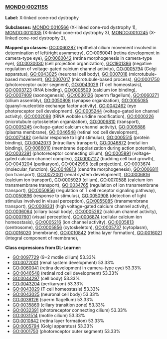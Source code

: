 
### [MONDO:0021155](http://purl.obolibrary.org/obo/MONDO_0021155)
**Label:** X-linked cone-rod dystrophy

**Subclasses:** [MONDO:0010566](http://purl.obolibrary.org/obo/MONDO_0010566) (X-linked cone-rod dystrophy 1), [MONDO:0010335](http://purl.obolibrary.org/obo/MONDO_0010335) (X-linked cone-rod dystrophy 3), [MONDO:0010245](http://purl.obolibrary.org/obo/MONDO_0010245) (X-linked cone-rod dystrophy 2), 

**Mapped go classes:** [GO:0060287](http://purl.obolibrary.org/obo/GO_0060287) (epithelial cilium movement involved in determination of left/right asymmetry), [GO:0060041](http://purl.obolibrary.org/obo/GO_0060041) (retina development in camera-type eye), [GO:0060042](http://purl.obolibrary.org/obo/GO_0060042) (retina morphogenesis in camera-type eye), [GO:0030030](http://purl.obolibrary.org/obo/GO_0030030) (cell projection organization), [GO:1901386](http://purl.obolibrary.org/obo/GO_1901386) (negative regulation of voltage-gated calcium channel activity), [GO:0005794](http://purl.obolibrary.org/obo/GO_0005794) (Golgi apparatus), [GO:0043025](http://purl.obolibrary.org/obo/GO_0043025) (neuronal cell body), [GO:0007018](http://purl.obolibrary.org/obo/GO_0007018) (microtubule-based movement), [GO:0007017](http://purl.obolibrary.org/obo/GO_0007017) (microtubule-based process), [GO:0001750](http://purl.obolibrary.org/obo/GO_0001750) (photoreceptor outer segment), [GO:0043029](http://purl.obolibrary.org/obo/GO_0043029) (T cell homeostasis), [GO:0003723](http://purl.obolibrary.org/obo/GO_0003723) (RNA binding), [GO:0005509](http://purl.obolibrary.org/obo/GO_0005509) (calcium ion binding), [GO:0007409](http://purl.obolibrary.org/obo/GO_0007409) (axonogenesis), [GO:0036126](http://purl.obolibrary.org/obo/GO_0036126) (sperm flagellum), [GO:0060271](http://purl.obolibrary.org/obo/GO_0060271) (cilium assembly), [GO:0050808](http://purl.obolibrary.org/obo/GO_0050808) (synapse organization), [GO:0005085](http://purl.obolibrary.org/obo/GO_0005085) (guanyl-nucleotide exchange factor activity), [GO:0042462](http://purl.obolibrary.org/obo/GO_0042462) (eye photoreceptor cell development), [GO:0005244](http://purl.obolibrary.org/obo/GO_0005244) (voltage-gated ion channel activity), [GO:0002098](http://purl.obolibrary.org/obo/GO_0002098) (tRNA wobble uridine modification), [GO:0000226](http://purl.obolibrary.org/obo/GO_0000226) (microtubule cytoskeleton organization), [GO:0006810](http://purl.obolibrary.org/obo/GO_0006810) (transport), [GO:0005245](http://purl.obolibrary.org/obo/GO_0005245) (voltage-gated calcium channel activity), [GO:0005886](http://purl.obolibrary.org/obo/GO_0005886) (plasma membrane), [GO:0046548](http://purl.obolibrary.org/obo/GO_0046548) (retinal rod cell development), [GO:0071482](http://purl.obolibrary.org/obo/GO_0071482) (cellular response to light stimulus), [GO:0005515](http://purl.obolibrary.org/obo/GO_0005515) (protein binding), [GO:0042073](http://purl.obolibrary.org/obo/GO_0042073) (intraciliary transport), [GO:0046872](http://purl.obolibrary.org/obo/GO_0046872) (metal ion binding), [GO:0086010](http://purl.obolibrary.org/obo/GO_0086010) (membrane depolarization during action potential), [GO:0032391](http://purl.obolibrary.org/obo/GO_0032391) (photoreceptor connecting cilium), [GO:0005891](http://purl.obolibrary.org/obo/GO_0005891) (voltage-gated calcium channel complex), [GO:0007117](http://purl.obolibrary.org/obo/GO_0007117) (budding cell bud growth), [GO:0043204](http://purl.obolibrary.org/obo/GO_0043204) (perikaryon), [GO:0042995](http://purl.obolibrary.org/obo/GO_0042995) (cell projection), [GO:0003674](http://purl.obolibrary.org/obo/GO_0003674) (molecular_function), [GO:0048813](http://purl.obolibrary.org/obo/GO_0048813) (dendrite morphogenesis), [GO:0006811](http://purl.obolibrary.org/obo/GO_0006811) (ion transport), [GO:0072001](http://purl.obolibrary.org/obo/GO_0072001) (renal system development), [GO:0006816](http://purl.obolibrary.org/obo/GO_0006816) (calcium ion transport), [GO:0005929](http://purl.obolibrary.org/obo/GO_0005929) (cilium), [GO:0070588](http://purl.obolibrary.org/obo/GO_0070588) (calcium ion transmembrane transport), [GO:0034765](http://purl.obolibrary.org/obo/GO_0034765) (regulation of ion transmembrane transport), [GO:0050856](http://purl.obolibrary.org/obo/GO_0050856) (regulation of T cell receptor signaling pathway), [GO:0050896](http://purl.obolibrary.org/obo/GO_0050896) (response to stimulus), [GO:0050908](http://purl.obolibrary.org/obo/GO_0050908) (detection of light stimulus involved in visual perception), [GO:0055085](http://purl.obolibrary.org/obo/GO_0055085) (transmembrane transport), [GO:0008331](http://purl.obolibrary.org/obo/GO_0008331) (high voltage-gated calcium channel activity), [GO:0036064](http://purl.obolibrary.org/obo/GO_0036064) (ciliary basal body), [GO:0005262](http://purl.obolibrary.org/obo/GO_0005262) (calcium channel activity), [GO:0007601](http://purl.obolibrary.org/obo/GO_0007601) (visual perception), [GO:0006874](http://purl.obolibrary.org/obo/GO_0006874) (cellular calcium ion homeostasis), [GO:0005216](http://purl.obolibrary.org/obo/GO_0005216) (ion channel activity), [GO:0005813](http://purl.obolibrary.org/obo/GO_0005813) (centrosome), [GO:0005856](http://purl.obolibrary.org/obo/GO_0005856) (cytoskeleton), [GO:0005737](http://purl.obolibrary.org/obo/GO_0005737) (cytoplasm), [GO:0016020](http://purl.obolibrary.org/obo/GO_0016020) (membrane), [GO:0010842](http://purl.obolibrary.org/obo/GO_0010842) (retina layer formation), [GO:0016021](http://purl.obolibrary.org/obo/GO_0016021) (integral component of membrane), 

**Class expressions from DL-Learner:**

- [GO:0097729](http://purl.obolibrary.org/obo/GO_0097729) (9+2 motile cilium) 53.33%
- [GO:0072001](http://purl.obolibrary.org/obo/GO_0072001) (renal system development) 53.33%
- [GO:0060041](http://purl.obolibrary.org/obo/GO_0060041) (retina development in camera-type eye) 53.33%
- [GO:0046548](http://purl.obolibrary.org/obo/GO_0046548) (retinal rod cell development) 53.33%
- [GO:0044297](http://purl.obolibrary.org/obo/GO_0044297) (cell body) 53.33%
- [GO:0043204](http://purl.obolibrary.org/obo/GO_0043204) (perikaryon) 53.33%
- [GO:0043029](http://purl.obolibrary.org/obo/GO_0043029) (T cell homeostasis) 53.33%
- [GO:0043025](http://purl.obolibrary.org/obo/GO_0043025) (neuronal cell body) 53.33%
- [GO:0036126](http://purl.obolibrary.org/obo/GO_0036126) (sperm flagellum) 53.33%
- [GO:0035869](http://purl.obolibrary.org/obo/GO_0035869) (ciliary transition zone) 53.33%
- [GO:0032391](http://purl.obolibrary.org/obo/GO_0032391) (photoreceptor connecting cilium) 53.33%
- [GO:0031514](http://purl.obolibrary.org/obo/GO_0031514) (motile cilium) 53.33%
- [GO:0010842](http://purl.obolibrary.org/obo/GO_0010842) (retina layer formation) 53.33%
- [GO:0005794](http://purl.obolibrary.org/obo/GO_0005794) (Golgi apparatus) 53.33%
- [GO:0001750](http://purl.obolibrary.org/obo/GO_0001750) (photoreceptor outer segment) 53.33%


